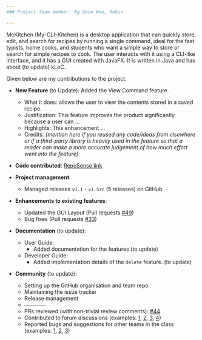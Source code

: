 ```yaml
---
### Project team member: Ng Geon Woo, Robin

---
```

McKitchen (My-CLI-Kitchen) is a desktop application that can quickly store, edit, and search for recipes by running a single command, ideal for the fast typists, home cooks, and students who want a simple way to store or search for simple recipes to cook. The user interacts with it using a CLI-like interface, and it has a GUI created with JavaFX. It is written in Java and has about (to update) kLoC.

Given below are my contributions to the project.

* **New Feature** (to Update): Added the View Command feature.
  * What it does: allows the user to view the contents stored in a saved recipe.
  * Justification: This feature improves the product significantly because a user can ...
  * Highlights: This enhancement ...
  * Credits: *{mention here if you reused any code/ideas from elsewhere or if a third-party library is heavily used in the feature so that a reader can make a more accurate judgement of how much effort went into the feature}*

* **Code contributed**: [RepoSense link](https://nus-cs2103-ay2122s2.github.io/tp-dashboard/?search=oddcorner&sort=groupTitle&sortWithin=title&timeframe=commit&mergegroup=&groupSelect=groupByRepos&breakdown=true&checkedFileTypes=docs~functional-code~test-code~other&since=2022-02-18&tabOpen=true&tabAuthor=Oddcorner&tabRepo=AY2122S2-CS2103T-T17-2%2Ftp%5Bmaster%5D&authorshipIsMergeGroup=false&authorshipFileTypes=docs~functional-code~test-code&authorshipIsBinaryFileTypeChecked=false&tabType=authorship)

* **Project management**:
  * Managed releases `v1.1` - `v1.5rc` (5 releases) on GitHub

* **Enhancements to existing features**:
  * Updated the GUI Layout (Pull requests [\#49](https://github.com/AY2122S2-CS2103T-T17-2/tp/pull/49))
  * Bug fixes (Pull requests [\#33](https://github.com/AY2122S2-CS2103T-T17-2/tp/pull/33))

[//]: # (  * Wrote additional tests for existing features to increase coverage from 88% to 92% &#40;Pull requests [\#36]&#40;&#41;, [\#38]&#40;&#41;&#41;)

* **Documentation** (to update):
  * User Guide:
    * Added documentation for the features (to update)
  * Developer Guide:
    * Added implementation details of the `delete` feature. (to update)

* **Community** {to update}:
  * Setting up the GitHub organisation and team repo
  * Maintaining the issue tracker
  * Release management
  * ————
  * PRs reviewed (with non-trivial review comments): [\#44](https://github.com/AY2122S2-CS2103T-T17-2/tp/pull/44) 
  * Contributed to forum discussions (examples: [1](), [2](), [3](), [4]())
  * Reported bugs and suggestions for other teams in the class (examples: [1](), [2](), [3]())

